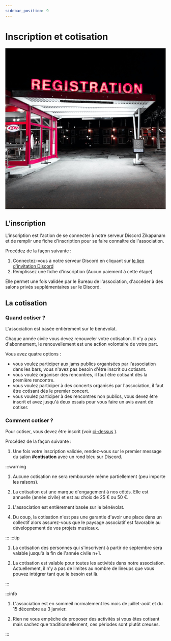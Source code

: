 ```yaml
---
sidebar_position: 9
---
```

# Inscription et cotisation

![Registration](/img/registration-phil-desforges-L0K-87Ybwio-unsplash.jpg)

## L'inscription

L'inscription est l'action de se connecter à notre serveur Discord Zikapanam et de remplir une fiche d'inscription pour se faire connaître de l'association.

Procédez de la façon suivante :
1. Connectez-vous à notre serveur Discord en cliquant sur [le lien d'invitation Discord](https://www.blog.zikapanam.fr/invitation-discord)
2. Remplissez une fiche d'inscription (Aucun paiement à cette étape)

Elle permet une fois validée par le Bureau de l'association, d'accéder à des salons privés supplémentaires sur le Discord.

## La cotisation


### Quand cotiser ?

L'association est basée entièrement sur le bénévolat. 

Chaque année civile vous devez renouveler votre cotisation. Il n'y a pas d'abonnement, le renouvellement est une action volontaire de votre part.

Vous avez quatre options :

- vous voulez participer aux jams publics organisées par l'association dans les bars, vous n'avez pas besoin d'être inscrit ou cotisant.
- vous voulez organiser des rencontres, il faut être cotisant dès la première rencontre.
- vous voulez participer à des concerts organisés par l'association, il faut être cotisant dès le premier concert.
- vous voulez participer à des rencontres non publics, vous devez être inscrit et avez jusqu'à deux essais pour vous faire un avis avant de cotiser.

### Comment cotiser ?

Pour cotiser, vous devez être inscrit (voir [ci-dessus](/docs/devenir-cotisant#linscription) ).

Procédez de la façon suivante :
1. Une fois votre inscription validée, rendez-vous sur le premier message du salon **#cotisation** avec un rond bleu sur Discord.

:::warning

1. Aucune cotisation ne sera remboursée même partiellement (peu importe les raisons).

2. La cotisation est une marque d'engagement à nos côtés. Elle est annuelle (année civile) et est au choix de 25 € ou 50 €.

3. L'association est entièrement basée sur le bénévolat.

4. Du coup, la cotisation n'est pas une garantie d'avoir une place dans un collectif alors assurez-vous que le paysage associatif est favorable au développement de vos projets musicaux.

:::
:::tip

1. La cotisation des personnes qui s'inscrivent à partir de septembre sera valable jusqu'à la fin de l'année civile n+1. 

2. La cotisation est valable pour toutes les activités dans notre association. Actuellement, il n'y a pas de limites au nombre de lineups que vous pouvez intégrer tant que le besoin est là.

:::


:::info

1. L'association est en sommeil normalement les mois de juillet-août et du 15 décembre au 3 janvier.

2. Rien ne vous empêche de proposer des activités si vous êtes cotisant mais sachez que traditionnellement, ces périodes sont plutôt creuses. 

:::
